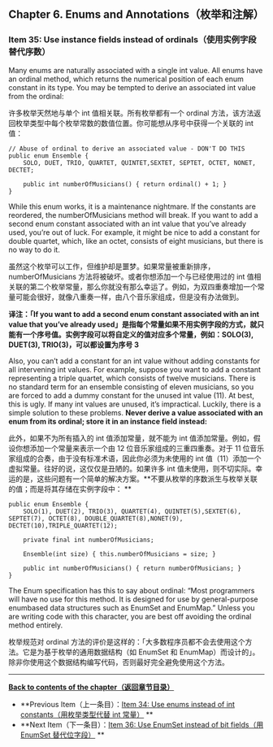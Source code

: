 ## Chapter 6. Enums and Annotations（枚举和注解）

### Item 35: Use instance fields instead of ordinals（使用实例字段替代序数）

Many enums are naturally associated with a single int value. All enums have an ordinal method, which returns the
numerical position of each enum constant in its type. You may be tempted to derive an associated int value from the
ordinal:

许多枚举天然地与单个 int 值相关联。所有枚举都有一个 ordinal 方法，该方法返回枚举类型中每个枚举常数的数值位置。你可能想从序号中获得一个关联的
int 值：

```
// Abuse of ordinal to derive an associated value - DON'T DO THIS
public enum Ensemble {
    SOLO, DUET, TRIO, QUARTET, QUINTET,SEXTET, SEPTET, OCTET, NONET, DECTET;

    public int numberOfMusicians() { return ordinal() + 1; }
}
```

While this enum works, it is a maintenance nightmare. If the constants are reordered, the numberOfMusicians method will
break. If you want to add a second enum constant associated with an int value that you’ve already used, you’re out of
luck. For example, it might be nice to add a constant for double quartet, which, like an octet, consists of eight
musicians, but there is no way to do it.

虽然这个枚举可以工作，但维护却是噩梦。如果常量被重新排序，numberOfMusicians 方法将被破坏。或者你想添加一个与已经使用过的 int
值相关联的第二个枚举常量，那么你就没有那么幸运了。例如，为双四重奏增加一个常量可能会很好，就像八重奏一样，由八个音乐家组成，但是没有办法做到。

**译注：「If you want to add a second enum constant associated with an int value that you’ve already
used」是指每个常量如果不用实例字段的方式，就只能有一个序号值。实例字段可以将自定义的值对应多个常量，例如：SOLO(3), DUET(3),
TRIO(3)，可以都设置为序号 3**

Also, you can’t add a constant for an int value without adding constants for all intervening int values. For example,
suppose you want to add a constant representing a triple quartet, which consists of twelve musicians. There is no
standard term for an ensemble consisting of eleven musicians, so you are forced to add a dummy constant for the unused
int value (11). At best, this is ugly. If many int values are unused, it’s impractical. Luckily, there is a simple
solution to these problems. **Never derive a value associated with an enum from its ordinal; store it in an instance
field instead:**

此外，如果不为所有插入的 int 值添加常量，就不能为 int 值添加常量。例如，假设你想添加一个常量来表示一个由 12 位音乐家组成的三重四重奏。对于
11 位音乐家组成的合奏，由于没有标准术语，因此你必须为未使用的 int 值（11）添加一个虚拟常量。往好的说，这仅仅是丑陋的。如果许多
int 值未使用，则不切实际。幸运的是，这些问题有一个简单的解决方案。**不要从枚举的序数派生与枚举关联的值；而是将其存储在实例字段中：
**

```
public enum Ensemble {
    SOLO(1), DUET(2), TRIO(3), QUARTET(4), QUINTET(5),SEXTET(6), SEPTET(7), OCTET(8), DOUBLE_QUARTET(8),NONET(9), DECTET(10),TRIPLE_QUARTET(12);

    private final int numberOfMusicians;

    Ensemble(int size) { this.numberOfMusicians = size; }

    public int numberOfMusicians() { return numberOfMusicians; }
}
```

The Enum specification has this to say about ordinal: “Most programmers will have no use for this method. It is designed
for use by general-purpose enumbased data structures such as EnumSet and EnumMap.” Unless you are writing code with this
character, you are best off avoiding the ordinal method entirely.

枚举规范对 ordinal 方法的评价是这样的：「大多数程序员都不会去使用这个方法。它是为基于枚举的通用数据结构（如 EnumSet 和
EnumMap）而设计的」。除非你使用这个数据结构编写代码，否则最好完全避免使用这个方法。

---
**[Back to contents of the chapter（返回章节目录）](../Chapter-6/Chapter-6-Introduction.md)**

- **Previous
  Item（上一条目）：[Item 34: Use enums instead of int constants（用枚举类型代替 int 常量）](../Chapter-6/Chapter-6-Item-34-Use-enums-instead-of-int-constants.md)
  **
- **Next
  Item（下一条目）：[Item 36: Use EnumSet instead of bit fields（用 EnumSet 替代位字段）](../Chapter-6/Chapter-6-Item-36-Use-EnumSet-instead-of-bit-fields.md)
  **
